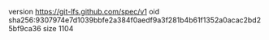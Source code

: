 version https://git-lfs.github.com/spec/v1
oid sha256:9307974e7d1039bbfe2a384f0aedf9a3f281b4b61f1352a0acac2bd25bf9ca36
size 1104
